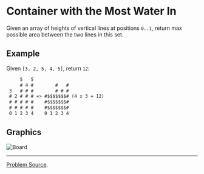 # Container with the Most Water In

Given an array of heights of vertical lines at positions `0..i`, return max possible area between
the two lines in this set.

Example
-------

Given `[3, 2, 5, 4, 5]`, return `12`:

```txt 
     5   5
     # 4 #        #   #
 3   # # #        # # #
 # 2 # # # => #$$$$$$$# (4 x 3 = 12)
 # # # # #    #$$$$$$$#
 # # # # #    #$$$$$$$#
 0 1 2 3 4    0 1 2 3 4
```

Graphics
--------

![Board](https://user-images.githubusercontent.com/4989256/34916970-9ceb95b6-f948-11e7-8af7-106323225b5b.png)

---

[Problem Source](https://leetcode.com/problems/container-with-most-water/description/).